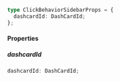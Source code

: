 ```ts
type ClickBehaviorSidebarProps = {
  dashcardId: DashCardId;
};
```

#### Properties

##### dashcardId

```ts
dashcardId: DashCardId;
```
